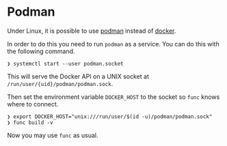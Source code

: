 # Podman

Under Linux, it is possible to use [podman](https://podman.io/) instead of [docker](https://www.docker.com/).

In order to do this you need to run `podman` as a service. You can do this with the following command.
```
❯ systemctl start --user podman.socket
```
This will serve the Docker API on a UNIX socket at `/run/user/{uid}/podman/podman.sock`.

Then set the environment variable `DOCKER_HOST` to the socket so `func` knows where to connect.
```
❯ export DOCKER_HOST="unix:///run/user/$(id -u)/podman/podman.sock"
❯ func build -v
```
Now you may use `func` as usual.
